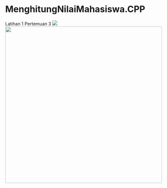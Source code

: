 # MenghitungNilaiMahasiswa.CPP
Latihan 1 Pertemuan 3 
<img src="https://media.giphy.com/media/IpkyqWqbipGg/giphy.gif?cid=ecf05e47n66tw9bfmw0pyi87ospwkvfsvpdmwdmjuth8dm8t&ep=v1_gifs_search&rid=giphy.gif&ct=g">
 <img src="https://user-images.githubusercontent.com/74038190/225813708-98b745f2-7d22-48cf-9150-083f1b00d6c9.gif" width="500">

